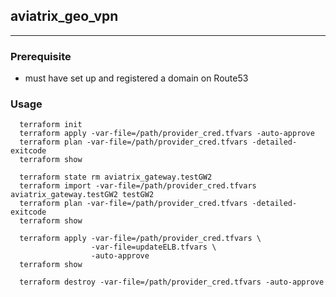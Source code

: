 ## aviatrix_geo_vpn

---
### Prerequisite
* must have set up and registered a domain on Route53

### Usage
```
  terraform init
  terraform apply -var-file=/path/provider_cred.tfvars -auto-approve
  terraform plan -var-file=/path/provider_cred.tfvars -detailed-exitcode
  terraform show

  terraform state rm aviatrix_gateway.testGW2
  terraform import -var-file=/path/provider_cred.tfvars aviatrix_gateway.testGW2 testGW2
  terraform plan -var-file=/path/provider_cred.tfvars -detailed-exitcode
  terraform show

  terraform apply -var-file=/path/provider_cred.tfvars \
                  -var-file=updateELB.tfvars \
                  -auto-approve
  terraform show

  terraform destroy -var-file=/path/provider_cred.tfvars -auto-approve
```
